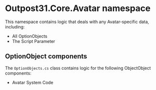 ﻿# Outpost31.Core.Avatar namespace

This namespace contains logic that deals with any Avatar-specific data, including:

* All OptionObjects
* The Script Parameter

## OptionObject components

The `OptionObjects.cs` class contains logic for the following ObjectObject components:

* Avatar System Code